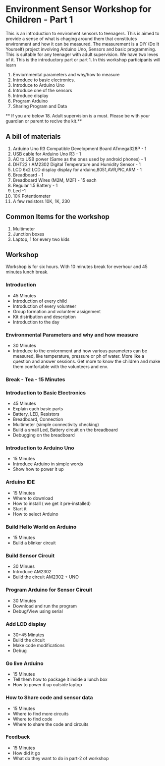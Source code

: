 # Environment Sensor Workshop for Children - Part 1

This is an introduction to enviroment sensors to teenagers. This is aimed to provide a sense of what is chaging around them that constitutes environment and how it can be measured. The measurement is a DIY (Do It Yourself) project involving Arduino Uno, Sensors and basic programming. This is suitable for any teenager with adult supervision. We have two leves of it. This is the introductory part or part 1. In this workshop participants will learn

1. Enviornmental parameters and why/how to measure
2. Introduce to basic electronics.
3. Introduce to Arduino Uno	
4. Introduce one of the sensors
5. Introduce display
6. Program Arduino
7. Sharing Program and Data

** If you are below 18. Adult supervision is a must. Please be with your guardian or parent to recive the kit.**

## A bill of materials
1. Arduino Uno R3 Compatible Development Board ATmega328P - 1
2. USB cable for Arduino Uno R3 - 1
3. AC to USB power (Same as the ones used by android phones) - 1 
4. DHT22 / AM2302 Digital Temperature and Humidity Sensor - 1
5. LCD 6x2 LCD display display for arduino,8051,AVR,PIC,ARM  - 1
6. Breadboard - 1
7. Breadboard Wires (M2M, M2F) - 15 each 
8. Regular 1.5 Battery - 1
9. Led -1
10. 10K Potentiometer
11. A few resistors 10K, 1K, 230

## Common Items for the workshop
1. Multimeter 
2. Junction boxes
3. Laptop, 1 for every two kids

## Workshop

Workshop is for six hours. With 10 minutes break for everhour and 45 minutes lunch break.

### Introduction
- 45 Minutes
- Introduction of every child
- Introduction of every volunteer
- Group formation and volunteer assignment
- Kit distribution and description
- Introduction to the day

### Environmental Parameters and why and how measure
- 30 Minutes
- Introduce to the enviornment and how various parameters can be measured, like temperature, pressure or ph of water. More like a question and answer sessions. Get more to know the children and make them comfortable with the volunteers and env.

### Break - Tea - 15 Minutes

### Introduction to Basic Electronics
- 45 Minutes
- Explain each basic parts
- Battery, LED, Resistors 
- Breadboard, Connection
- Multimeter (simple connectivity checking)
- Build a small Led, Battery circuit on the breadboard
- Debugging on  the breadboard

### Introduction to Arduino Uno
- 15 Minutes
- Introduce Arduino in simple words
- Show how to power it up

### Arduino IDE
- 15 Minutes
- Where to download
- How to install ( we get it pre-installed)
- Start it
- How to select Arduino

### Build Hello World on Arduino
- 15 Minutes
- Bulid a blinker circuit

### Build Sensor Circuit
- 30 Minues
- Introduce AM2302
- Build the circuit AM2302 + UNO

### Program Arduino for Sensor Circuit
- 30 Minutes
- Download and run the program
- Debug/View using serial

### Add LCD display
- 30+45 Minutes
- Build the circuit
- Make code modifications
- Debug

### Go live Arduino
- 15 Minutes
- Tell them how to package it inside a lunch box
- How to power it up outside laptop


### How to Share code and sensor data
- 15 Minutes
- Where to find more circuits
- Where to find code
- Where to share the code and circuits

### Feedback
- 15 Minutes
- How did it go
- What do they want to do in part-2 of workshop




